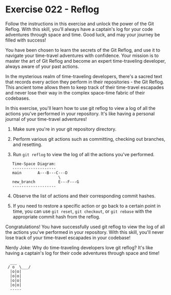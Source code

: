# Exercise 022 - Reflog

Follow the instructions in this exercise and
unlock the power of the Git Reflog. With this skill, you'll always have a
captain's log for your code adventures through space and time. Good luck,
and may your journey be filled with success!

You have been chosen to learn the secrets of
the Git Reflog, and use it to navigate your time-travel adventures with
confidence. Your mission is to master the art of Git Reflog and become an
expert time-traveling developer, always aware of your past actions.

In the mysterious realm of time-traveling
developers, there's a sacred text that records every action they perform
in their repositories - the Git Reflog. This ancient tome allows them to
keep track of their time-travel escapades and never lose their way in the
complex space-time fabric of their codebases.

In this exercise, you'll learn how to use git reflog to view a log of all the actions
you've performed in your repository. It's like having a personal journal of your
time-travel adventures!

1. Make sure you're in your git repository directory.

2. Perform various git actions such as committing, checking out branches, and resetting.

3. Run `git reflog` to view the log of all the actions you've performed.

```
   Time-Space Diagram:
   -------------------
   main       A---B---C---D
                       \
   new_branch          E---F---G
   -------------------
```

4. Observe the list of actions and their corresponding commit hashes.

5. If you need to restore a specific action or go back to a certain point in time, you
   can use `git reset`, `git checkout`, or `git rebase` with the appropriate commit
   hash from the reflog.

Congratulations! You have successfully used git reflog to view the log of all the
actions you've performed in your repository. With this skill, you'll never lose track
of your time-travel escapades in your codebase!

Nerdy Joke: Why do time-traveling developers love git reflog? It's like having a
captain's log for their code adventures through space and time!

```
  ___
 / o  \___/
  |o|o|
  |o|o|
  |o|o|
  |o|o|
  -----
```

